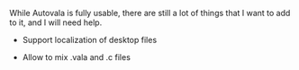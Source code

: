 While Autovala is fully usable, there are still a lot of things that I want to add to it, and I will need help.

 * Support localization of desktop files

 * Allow to mix .vala and .c files
